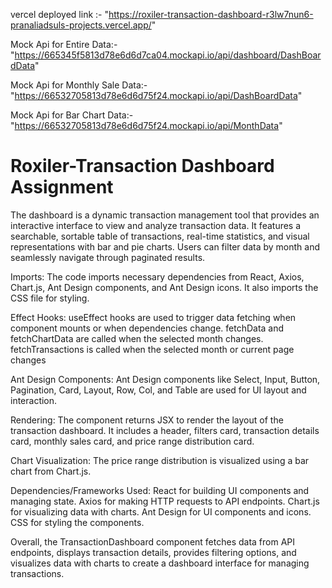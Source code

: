  vercel deployed link :- 
"https://roxiler-transaction-dashboard-r3lw7nun6-pranaliadsuls-projects.vercel.app/"

 Mock Api for Entire Data:-
"https://665345f5813d78e6d6d7ca04.mockapi.io/api/dashboard/DashBoardData"

 Mock Api for Monthly Sale Data:- 
"https://66532705813d78e6d6d75f24.mockapi.io/api/DashBoardData"

 Mock Api for Bar Chart Data:-
"https://66532705813d78e6d6d75f24.mockapi.io/api/MonthData"

# Roxiler-Transaction Dashboard Assignment
The dashboard is a dynamic transaction management tool that provides an interactive interface to view and analyze transaction data. It features a searchable, sortable table of transactions, real-time statistics, and visual representations with bar and pie charts. Users can filter data by month and seamlessly navigate through paginated results.

Imports:
The code imports necessary dependencies from React, Axios, Chart.js, Ant Design components, and Ant Design icons.
It also imports the CSS file for styling.

Effect Hooks:
useEffect hooks are used to trigger data fetching when component mounts or when dependencies change.
fetchData and fetchChartData are called when the selected month changes.
fetchTransactions is called when the selected month or current page changes

Ant Design Components:
Ant Design components like Select, Input, Button, Pagination, Card, Layout, Row, Col, and Table are used for UI layout and interaction.

Rendering:
The component returns JSX to render the layout of the transaction dashboard.
It includes a header, filters card, transaction details card, monthly sales card, and price range distribution card.

Chart Visualization:
The price range distribution is visualized using a bar chart from Chart.js.

Dependencies/Frameworks Used:
React for building UI components and managing state.
Axios for making HTTP requests to API endpoints.
Chart.js for visualizing data with charts.
Ant Design for UI components and icons.
CSS for styling the components.

Overall, the TransactionDashboard component fetches data from API endpoints, displays transaction details, provides filtering options, and visualizes data with charts to create a dashboard interface for managing transactions.
